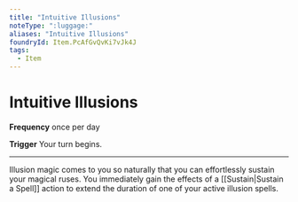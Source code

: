 ```yaml
---
title: "Intuitive Illusions"
noteType: ":luggage:"
aliases: "Intuitive Illusions"
foundryId: Item.PcAfGvQvKi7vJk4J
tags:
  - Item
---
```


# Intuitive Illusions

**Frequency** once per day

**Trigger** Your turn begins.

* * *

Illusion magic comes to you so naturally that you can effortlessly sustain your magical ruses. You immediately gain the effects of a [[Sustain|Sustain a Spell]] action to extend the duration of one of your active illusion spells.
